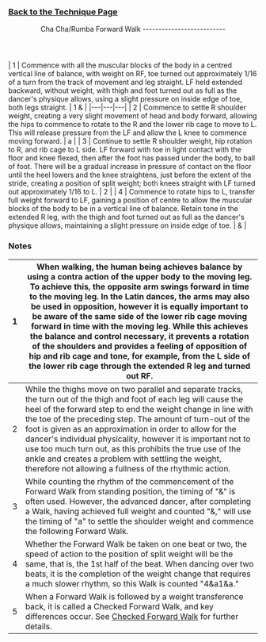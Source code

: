 ### [ Back to the Technique Page](../technique.md)

 <header>Cha Cha/Rumba Forward Walk
--------------------------

 </header> | 1 | Commence with all the muscular blocks of the body in a centred vertical line of balance, with weight on RF, toe turned out approximately 1/16 of a turn from the track of movement and leg straight. LF held extended backward, without weight, with thigh and foot turned out as full as the dancer's physique allows, using a slight pressure on inside edge of toe, both legs straight. | 1 &amp; |
|---|---|---|
| 2 | Commence to settle R shoulder weight, creating a very slight movement of head and body forward, allowing the hips to commence to rotate to the R and the lower rib cage to move to L. This will release pressure from the LF and allow the L knee to commence moving forward. | a |
| 3 | Continue to settle R shoulder weight, hip rotation to R, and rib cage to L side. LF forward with toe in light contact with the floor and knee flexed, then after the foot has passed under the body, to ball of foot. There will be a gradual increase in pressure of contact on the floor until the heel lowers and the knee straightens, just before the extent of the stride, creating a position of split weight; both knees straight with LF turned out approximately 1/16 to L. | 2 |
| 4 | Commence to rotate hips to L, transfer full weight forward to LF, gaining a position of centre to allow the muscular blocks of the body to be in a vertical line of balance. Retain tone in the extended R leg, with the thigh and foot turned out as full as the dancer's physique allows, maintaining a slight pressure on inside edge of toe. | &amp; |

### Notes

 | 1 | When walking, the human being achieves balance by using a contra action of the upper body to the moving leg. To achieve this, the opposite arm swings forward in time to the moving leg. In the Latin dances, the arms may also be used in opposition, however it is equally important to be aware of the same side of the lower rib cage moving forward in time with the moving leg. While this achieves the balance and control necessary, it prevents a rotation of the shoulders and provides a feeling of opposition of hip and rib cage and tone, for example, from the L side of the lower rib cage through the extended R leg and turned out RF. |
|---|---|
| 2 | While the thighs move on two parallel and separate tracks, the turn out of the thigh and foot of each leg will cause the heel of the forward step to end the weight change in line with the toe of the preceding step. The amount of turn-out of the foot is given as an approximation in order to allow for the dancer's individual physicality, however it is important not to use too much turn out, as this prohibits the true use of the ankle and creates a problem with settling the weight, therefore not allowing a fullness of the rhythmic action. |
| 3 | While counting the rhythm of the commencement of the Forward Walk from standing position, the timing of "&amp;" is often used. However, the advanced dancer, after completing a Walk, having achieved full weight and counted "&amp;," will use the timing of "a" to settle the shoulder weight and commence the following Forward Walk. |
| 4 | Whether the Forward Walk be taken on one beat or two, the speed of action to the position of split weight will be the same, that is, the 1st half of the beat. When dancing over two beats, it is the completion of the weight change that requires a much slower rhythm, so this Walk is counted "4&amp;a1&amp;a." |
| 5 | When a Forward Walk is followed by a weight transference back, it is called a Checked Forward Walk, and key differences occur. See [Checked Forward Walk](cr_checked_fwd_walk.md) for further details. |